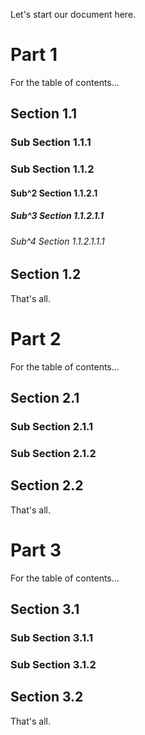 Let's start our document here.

Part 1
======

For the table of contents...

Section 1.1
-----------

### Sub Section 1.1.1

### Sub Section 1.1.2

#### Sub^2 Section 1.1.2.1

##### Sub^3 Section 1.1.2.1.1

###### Sub^4 Section 1.1.2.1.1.1


Section 1.2
-----------

That's all.


Part 2
======

For the table of contents...

Section 2.1
-----------

### Sub Section 2.1.1

### Sub Section 2.1.2


Section 2.2
-----------

That's all.


Part 3
======

For the table of contents...

Section 3.1
-----------

### Sub Section 3.1.1

### Sub Section 3.1.2


Section 3.2
-----------

That's all.
